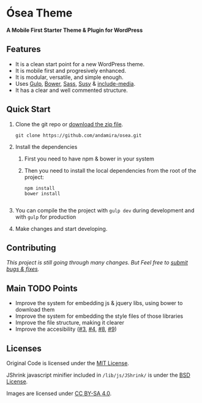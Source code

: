 # Ósea Theme

**A Mobile First Starter Theme & Plugin for WordPress**

## Features

- It is a clean start point for a new WordPress theme.
- It is mobile first and progresively enhanced.
- It is modular, versatile, and simple enough.
- Uses [Gulp](http://gulpjs.com/), [Bower](http://bower.io/), [Sass](http://sass-lang.com/), [Susy](http://susy.oddbird.net/) & [include-media](https://github.com/eduardoboucas/include-media).
- It has a clear and well commented structure.


## Quick Start

1. Clone the git repo or [download the zip file](https://github.com/andamira/osea/archive/master.zip).

	`git clone https://github.com/andamira/osea.git`

1. Install the dependencies

	1. First you need to have npm & bower in your system

	1. Then you need to install the local dependencies from the root of the project:
		```
		npm install
		bower install
	```

1. You can compile the the project with `gulp dev` during development and with `gulp` for production

1. Make changes and start developing.


## Contributing

_This project is still going through many changes. But Feel free to [submit bugs & fixes](https://github.com/andamira/osea/issues)._

## Main TODO Points

- Improve the system for embedding js & jquery libs, using bower to download them
- Improve the system for embedding the style files of those libraries
- Improve the file structure, making it clearer
- Improve the accesibility ([#3](https://github.com/andamira/osea/issues/3), [#4](https://github.com/andamira/osea/issues/4), [#8](https://github.com/andamira/osea/issues/8), [#9](https://github.com/andamira/osea/issues/9))

## Licenses

Original Code is licensed under the [MIT License](http://opensource.org/licenses/MIT).

JShrink javascript minifier included in `/lib/js/JShrink/` is under the [BSD License](https://github.com/tedious/JShrink/blob/master/LICENSE).

Images are licensed under [CC BY-SA 4.0](https://creativecommons.org/licenses/by-sa/4.0/).


